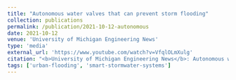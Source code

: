 ```yaml
---
title: "Autonomous water valves that can prevent storm flooding"
collection: publications
permalink: /publication/2021-10-12-autonomous
date: 2021-10-12
venue: 'University of Michigan Engineering News'
type: 'media'
external_url: 'https://www.youtube.com/watch?v=VfqlOLmXulg'
citation: "<b>University of Michigan Engineering News</b>: Autonomous water valves that can prevent storm flooding. (2021). [Video]"
tags: ['urban-flooding', 'smart-stormwater-systems']
---
```

